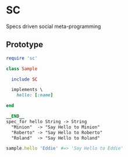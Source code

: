 # SC


Specs driven social meta-programming

## Prototype

```ruby
require 'sc'

class Sample

  include SC

  implements \
    hello: [:name]

end

__END__
spec_for hello String -> String
  "Minion"  -> "Say Hello to Minion"
  "Roberto" -> "Say Hello to Roberto"
  "Roland"  -> "Say Hello to Roland"
```

```ruby
sample.hello 'Eddie' #=> 'Say Hello to Eddie'
```
